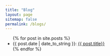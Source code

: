 ```yaml
---
title: "Blog"
layout: page
sitemap: false
permalink: /blogs/
---
```


<ul>
  {% for post in site.posts %}
    <li>
      {{ post.date | date_to_string }}: <a href="{{ post.url }}">{{ post.title}}</a>
    </li>
  {% endfor %}
</ul>
